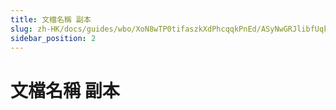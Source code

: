 ```yaml
---
title: 文檔名稱 副本
slug: zh-HK/docs/guides/wbo/XoN8wTP0tifaszkXdPhcqqkPnEd/ASyNwGRJlibfUqkljEDcVRjwnsb
sidebar_position: 2
---
```



# 文檔名稱 副本


